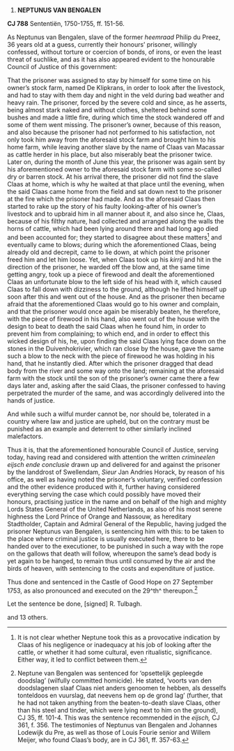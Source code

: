 1.  **NEPTUNUS VAN BENGALEN**

**CJ 788** Sententiën, 1750-1755, ff. 151-56.

As Neptunus van Bengalen, slave of the former *heemraad* Philip du
Preez, 36 years old at a guess, currently their honours’ prisoner,
willingly confessed, without torture or coercion of bonds, of irons, or
even the least threat of suchlike, and as it has also appeared evident
to the honourable Council of Justice of this government:

That the prisoner was assigned to stay by himself for some time on his
owner’s stock farm, named De Klipkrans, in order to look after the
livestock, and had to stay with them day and night in the veld during
bad weather and heavy rain. The prisoner, forced by the severe cold and
since, as he asserts, being almost stark naked and without clothes,
sheltered behind some bushes and made a little fire, during which time
the stock wandered off and some of them went missing. The prisoner’s
owner, because of this reason, and also because the prisoner had not
performed to his satisfaction, not only took him away from the aforesaid
stock farm and brought him to his home farm, while leaving another slave
by the name of Claas van Macassar as cattle herder in his place, but
also miserably beat the prisoner twice. Later on, during the month of
June this year, the prisoner was again sent by his aforementioned owner
to the aforesaid stock farm with some so-called dry or barren stock. At
his arrival there, the prisoner did not find the slave Claas at home,
which is why he waited at that place until the evening, when the said
Claas came home from the field and sat down next to the prisoner at the
fire which the prisoner had made. And as the aforesaid Claas then
started to rake up the story of his faulty looking-after of his owner’s
livestock and to upbraid him in all manner about it, and also since he,
Claas, because of his filthy nature, had collected and arranged along
the walls the horns of cattle, which had been lying around there and had
long ago died and been accounted for; they started to disagree about
these matters[^1] and eventually came to blows; during which the
aforementioned Claas, being already old and decrepit, came to lie down,
at which point the prisoner freed him and let him loose. Yet, when Claas
took up his *kirrij* and hit in the direction of the prisoner, he warded
off the blow and, at the same time getting angry, took up a piece of
firewood and dealt the aforementioned Claas an unfortunate blow to the
left side of his head with it, which caused Claas to fall down with
dizziness to the ground, although he lifted himself up soon after this
and went out of the house. And as the prisoner then became afraid that
the aforementioned Claas would go to his owner and complain, and that
the prisoner would once again be miserably beaten, he therefore, with
the piece of firewood in his hand, also went out of the house with the
design to beat to death the said Claas when he found him, in order to
prevent him from complaining; to which end, and in order to effect this
wicked design of his, he, upon finding the said Claas lying face down on
the stones in the Duivenhokrivier, which ran close by the house, gave
the same such a blow to the neck with the piece of firewood he was
holding in his hand, that he instantly died. After which the prisoner
dragged that dead body from the river and some way onto the land;
remaining at the aforesaid farm with the stock until the son of the
prisoner’s owner came there a few days later and, asking after the said
Claas, the prisoner confessed to having perpetrated the murder of the
same, and was accordingly delivered into the hands of justice.

And while such a wilful murder cannot be, nor should be, tolerated in a
country where law and justice are upheld, but on the contrary must be
punished as an example and deterrent to other similarly inclined
malefactors.

Thus it is, that the aforementioned honourable Council of Justice,
serving today, having read and considered with attention the written
*crimineelen eijsch ende conclusie* drawn up and delivered for and
against the prisoner by the landdrost of Swellendam, *Sieur* Jan Andries
Horack, by reason of his office, as well as having noted the prisoner’s
voluntary, verified confession and the other evidence produced with it,
further having considered everything serving the case which could
possibly have moved their honours, practising justice in the name and on
behalf of the high and mighty Lords States General of the United
Netherlands, as also of his most serene highness the Lord Prince of
Orange and Nassouw, as hereditary Stadtholder, Captain and Admiral
General of the Republic, having judged the prisoner Neptunus van
Bengalen, is sentencing him with this: to be taken to the place where
criminal justice is usually executed here, there to be handed over to
the executioner, to be punished in such a way with the rope on the
gallows that death will follow, whereupon the same’s dead body is yet
again to be hanged, to remain thus until consumed by the air and the
birds of heaven, with sentencing to the costs and expenditure of
justice.

Thus done and sentenced in the Castle of Good Hope on 27 September 1753,
as also pronounced and executed on the 29^th^ thereupon.[^2]

Let the sentence be done, \[signed\] R. Tulbagh.

and 13 others.

[^1]: It is not clear whether Neptune took this as a provocative
    indication by Claas of his negligence or inadequacy at his job of
    looking after the cattle, or whether it had some cultural, even
    ritualistic, significance. Either way, it led to conflict between
    them.

[^2]: Neptune van Bengalen was sentenced for ‘opsettelijk gepleegde
    doodslag’ (wilfully committed homicide). He stated, ‘voorts van den
    doodslagenen slaaf Claas niet anders genoomen te hebben, als
    desselfs tonteldoos en vuurslag, dat neevens hem op de grond lag’
    (further, that he had not taken anything from the beaten-to-death
    slave Claas, other than his steel and tinder, which were lying next
    to him on the ground), CJ 35, ff. 101-4. This was the sentence
    recommended in the *eijsch,* CJ 361, f. 356. The testimonies of
    Neptunus van Bengalen and Johannes Lodewijk du Pre, as well as those
    of Louis Fourie senior and Willem Meijer, who found Claas’s body,
    are in CJ 361, ff. 357-63.
